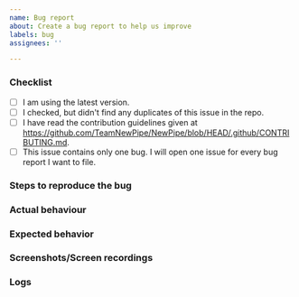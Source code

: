 ```yaml
---
name: Bug report
about: Create a bug report to help us improve
labels: bug
assignees: ''

---
```


<!--
Oh no, a bug! It happens. Thanks for reporting an issue with NewPipe. To make it easier for us to help you please enter detailed information in the template we have provided below. If a section isn't relevant, just delete it, though it would be helpful to still provide as much detail as possible.
-->

<!-- The comments between these brackets won't show up in the submitted issue (as you can see in the preview). -->

### Checklist

- [ ] I am using the latest version. <!-- compare Releases page and your version given in About in the app drawer -->
- [ ] I checked, but didn't find any duplicates of this issue in the repo. <!-- Seriously, check. O_O -->
- [ ] I have read the contribution guidelines given at https://github.com/TeamNewPipe/NewPipe/blob/HEAD/.github/CONTRIBUTING.md.
- [ ] This issue contains only one bug. I will open one issue for every bug report I want to file.

### Steps to reproduce the bug
<!--
1. Go to '...'
2. Press on '....'
3. Swipe down to '....'
-->

<!-- If you can't cause the bug to show up again reliably (and hence don't have a proper set of steps to give us), please still try to give as many details as possible on how you think you encountered the bug. -->



### Actual behaviour
<!-- Tell us what happens instead. -->



### Expected behavior
<!-- Tell us what you expect to happen. -->



### Screenshots/Screen recordings
<!-- If applicable, add screenshots or a screen recording to help explain your problem. GitHub supports uploading them directly in the issue text box. If your file is too big for Github to accept, feel free to paste a link from an image/video hoster here instead. -->



### Logs
<!-- If your bug includes a crash (where you're shown the Error Report page with a bunch of info), tap on "Copy formatted report" at the bottom and paste it here: -->

<!-- That's right, here! -->
